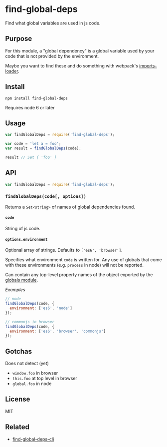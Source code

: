 # find-global-deps

Find what global variables are used in js code.

## Purpose

For this module, a "global dependency" is a global variable used by your code that is not provided by the environment.

Maybe you want to find these and do something with webpack's [imports-loader](https://github.com/webpack/imports-loader).

## Install

`npm install find-global-deps`

Requires node 6 or later

## Usage

```js
var findGlobalDeps = require('find-global-deps');

var code = 'let a = foo';
var result = findGlobalDeps(code);

result // Set { 'foo' }
```

## API

```js
var findGlobalDeps = require('find-global-deps');
```

### `findGlobalDeps(code[, options])`

Returns a `Set<string>` of names of global dependencies found.

#### `code`

String of js code.

#### `options.environment`

Optional array of strings. Defaults to `['es6', 'browser']`.

Specifies what environment `code` is written for. Any use of globals that come with these environments (e.g. `process` in node) will not be reported.

Can contain any top-level property names of the object exported by the [globals module](https://github.com/sindresorhus/globals).

*Examples*

```js
// node
findGlobalDeps(code, {
  environment: ['es6', 'node']
});

// commonjs in browser
findGlobalDeps(code, {
  environment: ['es6', 'browser', 'commonjs']
});
```

## Gotchas

Does not detect (yet)

- `window.foo` in browser
- `this.foo` at top level in browser
- `global.foo` in node

## License

MIT

## Related

- [find-global-deps-cli](https://github.com/psalaets/find-global-deps-cli)
